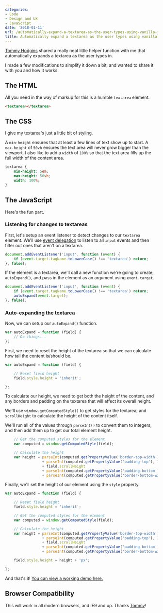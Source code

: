 ```yaml
---
categories:
- Code
- Design and UX
- JavaScript
date: '2018-01-11'
url: /automatically-expand-a-textarea-as-the-user-types-using-vanilla-javascript/
title: Automatically expand a textarea as the user types using vanilla JavaScript
---
```


[Tommy Hodgins](https://twitter.com/innovati) shared a really neat little helper function with me that automatically expands a textarea as the user types in.

I made a few modifications to simplify it down a bit, and wanted to share it with you and how it works.

## The HTML

All you need in the way of markup for this is a humble `textarea` element.

```html
<textarea></textarea>
```

## The CSS

I give my textarea's just a little bit of styling.

A `min-height` ensures that at least a few lines of text show up to start. A `max-height` of `50vh` ensures the text area will never grow bigger than the viewport. I also like to add a `width` of `100%` so that the text area fills up the full width of the content area.

```css
textarea {
	min-height: 5em;
	max-height: 50vh;
	width: 100%;
}
```

## The JavaScript

Here's the fun part.

### Listening for changes to textareas

First, let's setup an event listener to detect changes to our `textarea` element. We'll use [event delegation](/checking-event-target-selectors-with-event-bubbling-in-vanilla-javascript/) to listen to all `input` events and then filter out ones that aren't on a textarea.

```js
document.addEventListener('input', function (event) {
	if (event.target.tagName.toLowerCase() !== 'textarea') return;
}, false);
```

If the element is a textarea, we'll call a new function we're going to create, `autoExpand()`, and pass in the element as an argument using `event.target`.

```js
document.addEventListener('input', function (event) {
	if (event.target.tagName.toLowerCase() !== 'textarea') return;
	autoExpand(event.target);
}, false);
```

### Auto-expanding the textarea

Now, we can setup our `autoExpand()` function.

```js
var autoExpand = function (field) {
    // Do things...
};
```

First, we need to reset the height of the textarea so that we can calculate how tall the content is/should be.

```js
var autoExpand = function (field) {

	// Reset field height
	field.style.height = 'inherit';

};
```

To calculate our height, we need to get both the height of the content, and any borders and padding on the textarea that will affect its overall height.

We'll use `window.getComputedStyle()` to get styles for the textarea, and `scrollHeight` to calculate the height of the content itself.

We'll run all of the values through `parseInt()` to convert them to integers, and then add them up to get our total element height.

```js
	// Get the computed styles for the element
	var computed = window.getComputedStyle(field);

	// Calculate the height
	var height = parseInt(computed.getPropertyValue('border-top-width'), 10)
	             + parseInt(computed.getPropertyValue('padding-top'), 10)
	             + field.scrollHeight
	             + parseInt(computed.getPropertyValue('padding-bottom'), 10)
	             + parseInt(computed.getPropertyValue('border-bottom-width'), 10);
```

Finally, we'll set the height of our element using the `style` property.

```js
var autoExpand = function (field) {

	// Reset field height
	field.style.height = 'inherit';

	// Get the computed styles for the element
	var computed = window.getComputedStyle(field);

	// Calculate the height
	var height = parseInt(computed.getPropertyValue('border-top-width'), 10)
	             + parseInt(computed.getPropertyValue('padding-top'), 10)
	             + field.scrollHeight
	             + parseInt(computed.getPropertyValue('padding-bottom'), 10)
	             + parseInt(computed.getPropertyValue('border-bottom-width'), 10);

	field.style.height = height + 'px';

};
```

And that's it! [You can view a working demo here.](https://jsfiddle.net/cferdinandi/mqwwpL6u/)

## Browser Compatibility

This will work in all modern browsers, and IE9 and up. Thanks [Tommy](https://twitter.com/innovati)!